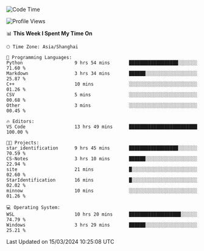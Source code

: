 <!--START_SECTION:waka-->
![Code Time](http://img.shields.io/badge/Code%20Time-1%2C542%20hrs%2024%20mins-blue)

![Profile Views](http://img.shields.io/badge/Profile%20Views-0-blue)

📊 **This Week I Spent My Time On** 

```text
🕑︎ Time Zone: Asia/Shanghai

💬 Programming Languages: 
Python                   9 hrs 54 mins       ██████████████████░░░░░░░   71.60 % 
Markdown                 3 hrs 34 mins       ██████░░░░░░░░░░░░░░░░░░░   25.87 % 
C++                      10 mins             ░░░░░░░░░░░░░░░░░░░░░░░░░   01.26 % 
CSV                      5 mins              ░░░░░░░░░░░░░░░░░░░░░░░░░   00.68 % 
Other                    3 mins              ░░░░░░░░░░░░░░░░░░░░░░░░░   00.45 % 

🔥 Editors: 
VS Code                  13 hrs 49 mins      █████████████████████████   100.00 % 

🐱‍💻 Projects: 
star_identification      9 hrs 45 mins       ██████████████████░░░░░░░   70.59 % 
CS-Notes                 3 hrs 10 mins       ██████░░░░░░░░░░░░░░░░░░░   22.94 % 
site                     21 mins             █░░░░░░░░░░░░░░░░░░░░░░░░   02.60 % 
StarIdentification       16 mins             █░░░░░░░░░░░░░░░░░░░░░░░░   02.02 % 
minnow                   10 mins             ░░░░░░░░░░░░░░░░░░░░░░░░░   01.26 % 

💻 Operating System: 
WSL                      10 hrs 20 mins      ███████████████████░░░░░░   74.79 % 
Windows                  3 hrs 29 mins       ██████░░░░░░░░░░░░░░░░░░░   25.21 % 
```


 Last Updated on 15/03/2024 10:25:08 UTC
<!--END_SECTION:waka-->